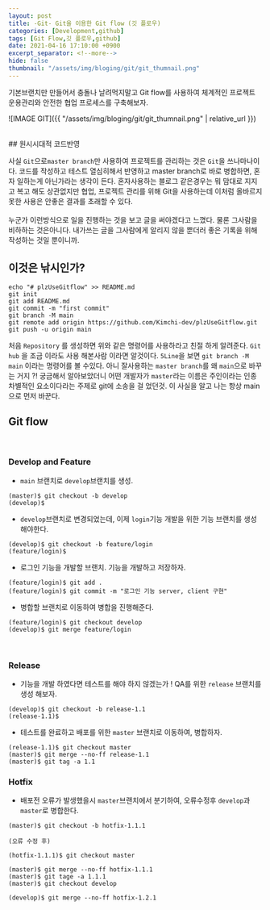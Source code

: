 ```yaml
---
layout: post
title: -Git- Git을 이용한 Git flow (깃 플로우)
categories: [Development,github]
tags: [Git Flow,깃 플로우,github]
date: 2021-04-16 17:10:00 +0900
excerpt_separator: <!--more-->
hide: false
thumbnail: "/assets/img/bloging/git/git_thumnail.png"
---
```


기본브랜치만 만들어서 충돌나 날려먹지말고 Git flow를 사용하여 체계적인 프로젝트 운용관리와 안전한 협업 프로세스를 구축해보자.

<!--more-->


![IMAGE GIT]({{ "/assets/img/bloging/git/git_thumnail.png" | relative_url }})

<br>
## 원시시대적 코드반영  

사실 `Git`으로`master branch`만 사용하여 프로젝트를 관리하는 것은 `Git`을 쓰나마나이다. 코드를 작성하고 테스트 열심히해서 반영하고  master branch로 바로 병합하면, 혼자 일하는게 아닌가라는 생각이 든다. 혼자사용하는 블로그 같은경우는 뭐 맘대로 지지고 복고 해도 상관없지만 협업, 프로젝트 관리를 위해 Git을 사용하는데 이처럼 올바르지 못한 사용은 안좋은 결과를 초래할 수 있다.  
<br>
누군가 이런방식으로 일을 진행하는 것을 보고 글을 써야겠다고 느꼈다. 물론 그사람을 비하하는 것은아니다. 내가쓰는 글을 그사람에게 알리지 않을 뿐더러 좋은 기록을 위해 작성하는 것일 뿐이니까.  



## 이것은 낚시인가?

```terminal
echo "# plzUseGitflow" >> README.md
git init
git add README.md
git commit -m "first commit"
git branch -M main
git remote add origin https://github.com/Kimchi-dev/plzUseGitflow.git
git push -u origin main
```

처음 `Repository` 를 생성하면 위와 같은 명령어를 사용하라고 친절 하게 알려준다. `Git hub` 을 조금 이라도 사용 해본사람 이라면 알것이다. `5Line`을 보면 `git branch -M main` 이라는 명령어를 볼 수있다. 아니 잘사용하는 `master branch`를 왜 `main`으로 바꾸는 거지 ?! 궁금해서 알아보았더니 어떤 개발자가 `master`라는 이름은 주인이라는 인종차별적인 요소이다라는 주제로 git에 소송을 걸 었던것. 이 사실을 알고 나는 항상 main으로 먼저 바꾼다.



## Git flow

<br>

### Develop and Feature

- `main` 브랜치로 `develop`브랜치를 생성.

```terminal
(master)$ git checkout -b develop
(develop)$
```

- `develop`브랜치로 변경되었는데, 이제 `login`기능 개발을 위한 기능 브랜치를  생성해야한다.

```terminal
(develop)$ git checkout -b feature/login
(feature/login)$
```

- 로그인 기능을 개발할 브랜치. 기능을 개발하고 저장하자.

```terminal
(feature/login)$ git add .
(feature/login)$ git commit -m "로그인 기능 server, client 구현"
```

- 병합할 브랜치로 이동하여 병합을 진행해준다.

```terminal
(feature/login)$ git checkout develop
(develop)$ git merge feature/login
```

<br>

### Release  

- 기능을 개발 하였다면 테스트를 해야 하지 않겠는가 ! QA를 위한 `release` 브랜치를 생성 해보자.  

```terminal
(develop)$ git checkout -b release-1.1
(release-1.1)$
```

- 테스트를 완료하고 배포를 위한 `master` 브랜치로 이동하여, 병합하자.  

```terminal
(release-1.1)$ git checkout master
(master)$ git merge --no-ff release-1.1
(master)$ git tag -a 1.1
```

### Hotfix

- 배포전 오류가 발생했을시 `master`브랜치에서 분기하여, 오류수정후 `develop`과 `master`로 병합한다.  

```terminal
(master)$ git checkout -b hotfix-1.1.1

(오류 수정 후)

(hotfix-1.1.1)$ git checkout master

(master)$ git merge --no-ff hotfix-1.1.1
(master)$ git tage -a 1.1.1
(master)$ git checkout develop

(develop)$ git merge --no-ff hotfix-1.2.1


```
